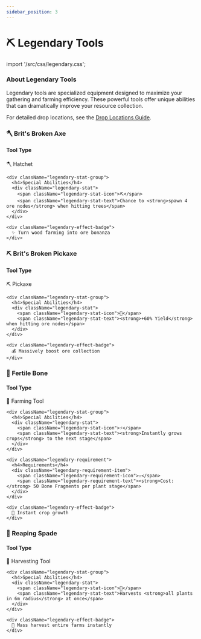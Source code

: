 ```yaml
---
sidebar_position: 3
---
```


# ⛏️ Legendary Tools

import '/src/css/legendary.css';

<div className="legendary-info">
  <h3>About Legendary Tools</h3>
  <p>
    Legendary tools are specialized equipment designed to maximize your gathering and farming efficiency. These powerful tools offer unique abilities that can dramatically improve your resource collection.
  </p>
  <p>
    For detailed drop locations, see the <a href="./drop-locations">Drop Locations Guide</a>.
  </p>
</div>

<div className="legendary-grid">

<div className="legendary-card legendary-tool legendary-special">
  <h3>🪓 Brit's Broken Axe</h3>
  <div className="legendary-card-content">
    <div className="legendary-stat-group">
      <h4>Tool Type</h4>
      <div className="legendary-stat">
        <span className="legendary-stat-icon">🪓</span>
        <span className="legendary-stat-text">Hatchet</span>
      </div>
    </div>
    
    <div className="legendary-stat-group">
      <h4>Special Abilities</h4>
      <div className="legendary-stat">
        <span className="legendary-stat-icon">⛏️</span>
        <span className="legendary-stat-text">Chance to <strong>spawn 4 ore nodes</strong> when hitting trees</span>
      </div>
    </div>
    
    <div className="legendary-effect-badge">
      ✨ Turn wood farming into ore bonanza
    </div>
  </div>
</div>

<div className="legendary-card legendary-tool legendary-special">
  <h3>⛏️ Brit's Broken Pickaxe</h3>
  <div className="legendary-card-content">
    <div className="legendary-stat-group">
      <h4>Tool Type</h4>
      <div className="legendary-stat">
        <span className="legendary-stat-icon">⛏️</span>
        <span className="legendary-stat-text">Pickaxe</span>
      </div>
    </div>
    
    <div className="legendary-stat-group">
      <h4>Special Abilities</h4>
      <div className="legendary-stat">
        <span className="legendary-stat-icon">💎</span>
        <span className="legendary-stat-text"><strong>+60% Yield</strong> when hitting ore nodes</span>
      </div>
    </div>
    
    <div className="legendary-effect-badge">
      💰 Massively boost ore collection
    </div>
  </div>
</div>

<div className="legendary-card legendary-tool legendary-special">
  <h3>🦴 Fertile Bone</h3>
  <div className="legendary-card-content">
    <div className="legendary-stat-group">
      <h4>Tool Type</h4>
      <div className="legendary-stat">
        <span className="legendary-stat-icon">🌱</span>
        <span className="legendary-stat-text">Farming Tool</span>
      </div>
    </div>
    
    <div className="legendary-stat-group">
      <h4>Special Abilities</h4>
      <div className="legendary-stat">
        <span className="legendary-stat-icon">⚡</span>
        <span className="legendary-stat-text"><strong>Instantly grows crops</strong> to the next stage</span>
      </div>
    </div>
    
    <div className="legendary-requirement">
      <h4>Requirements</h4>
      <div className="legendary-requirement-item">
        <span className="legendary-requirement-icon">⚠️</span>
        <span className="legendary-requirement-text"><strong>Cost:</strong> 50 Bone Fragments per plant stage</span>
      </div>
    </div>
    
    <div className="legendary-effect-badge">
      🌾 Instant crop growth
    </div>
  </div>
</div>

<div className="legendary-card legendary-tool legendary-special">
  <h3>🌿 Reaping Spade</h3>
  <div className="legendary-card-content">
    <div className="legendary-stat-group">
      <h4>Tool Type</h4>
      <div className="legendary-stat">
        <span className="legendary-stat-icon">🌾</span>
        <span className="legendary-stat-text">Harvesting Tool</span>
      </div>
    </div>
    
    <div className="legendary-stat-group">
      <h4>Special Abilities</h4>
      <div className="legendary-stat">
        <span className="legendary-stat-icon">📍</span>
        <span className="legendary-stat-text">Harvests <strong>all plants in 6m radius</strong> at once</span>
      </div>
    </div>
    
    <div className="legendary-effect-badge">
      🚜 Mass harvest entire farms instantly
    </div>
  </div>
</div>

</div>